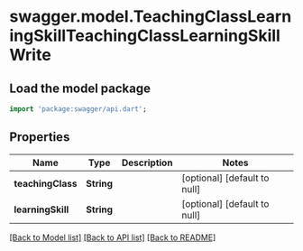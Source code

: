 # swagger.model.TeachingClassLearningSkillTeachingClassLearningSkillWrite

## Load the model package
```dart
import 'package:swagger/api.dart';
```

## Properties
Name | Type | Description | Notes
------------ | ------------- | ------------- | -------------
**teachingClass** | **String** |  | [optional] [default to null]
**learningSkill** | **String** |  | [optional] [default to null]

[[Back to Model list]](../README.md#documentation-for-models) [[Back to API list]](../README.md#documentation-for-api-endpoints) [[Back to README]](../README.md)

